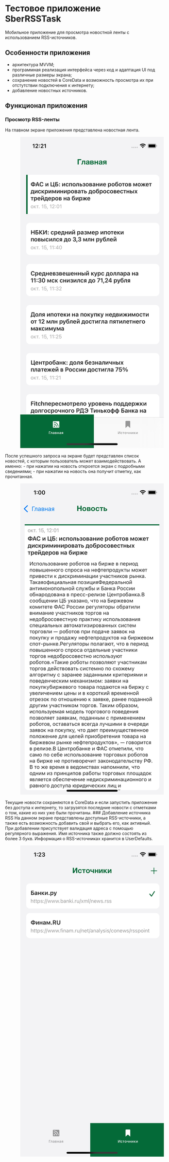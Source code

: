 # Тестовое приложение SberRSSTask
Мобильное приложение для просмотра новостной ленты с использованием RSS-источников.
## Особенности приложения
 - архитектура MVVM;
 - программная реализация интерфейса через код и адаптация UI под различные размеры экрана;
 - сохранение новостей в CoreData и возможность просмотра их при отстутствии подключения к интернету;
 - добавление новостных источников.
## Функционал приложения
### Просмотр RSS-ленты
 На главном экране приложения представлена новостная лента. 
<p align="center"> 
<img src="./Screens/screen_1.jpg" hspace="50">
</p>
После успешного запроса на экране будет представлен список новостей, с которым пользователь может взаимодействовать. А именно:
  - при нажатии на новость откроется экран с подробными сведениями;
  - при нажатии на новость она получит отметку, как прочитанная.
  <p align="center"> 
<img src="./Screens/screen_2.jpg" hspace="50">
</p>
Текущие новости сохраняются в CoreData и если запустить приложение без доступа к интернету, то загрузятся последние новости с отметками о том, какие из них уже были прочитаны.
### Добавление источника RSS
На данном экране представлены доступные RSS-источники, а также есть возможность добавить свой и выбрать его, как активный.
При добавлении присутствует валидация адреса с помощью регулярного выражения. Имя источника также должно состоять из более 3 букв.
Информация о RSS-источниках хранится в UserDefaults.
<p align="center"> 
<img src="./Screens/screen_3.jpg" hspace="50">
</p>

